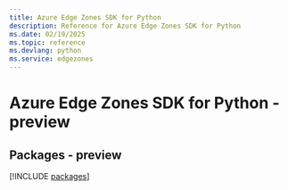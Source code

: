 ```yaml
---
title: Azure Edge Zones SDK for Python
description: Reference for Azure Edge Zones SDK for Python
ms.date: 02/19/2025
ms.topic: reference
ms.devlang: python
ms.service: edgezones
---
```

# Azure Edge Zones SDK for Python - preview
## Packages - preview
[!INCLUDE [packages](edge-zones-index.md)]